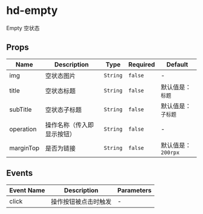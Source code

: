 # hd-empty

Empty 空状态

## Props

<!-- @vuese:hd-empty:props:start -->
|Name|Description|Type|Required|Default|
|---|---|---|---|---|
|img|空状态图片|`String`|`false`|-|
|title|空状态标题|`String`|`false`|默认值是：`标题`|
|subTitle|空状态子标题|`String`|`false`|默认值是：`子标题`|
|operation|操作名称（传入即显示按钮）|`String`|`false`|-|
|marginTop|是否为链接|`String`|`false`|默认值是：`200rpx`|

<!-- @vuese:hd-empty:props:end -->


## Events

<!-- @vuese:hd-empty:events:start -->
|Event Name|Description|Parameters|
|---|---|---|
|click|操作按钮被点击时触发|-|

<!-- @vuese:hd-empty:events:end -->


